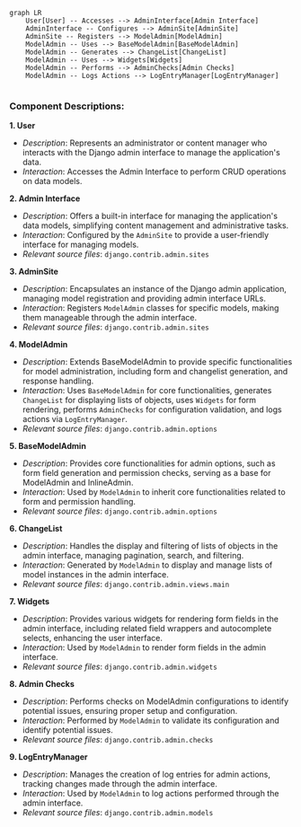```mermaid
graph LR
    User[User] -- Accesses --> AdminInterface[Admin Interface]
    AdminInterface -- Configures --> AdminSite[AdminSite]
    AdminSite -- Registers --> ModelAdmin[ModelAdmin]
    ModelAdmin -- Uses --> BaseModelAdmin[BaseModelAdmin]
    ModelAdmin -- Generates --> ChangeList[ChangeList]
    ModelAdmin -- Uses --> Widgets[Widgets]
    ModelAdmin -- Performs --> AdminChecks[Admin Checks]
    ModelAdmin -- Logs Actions --> LogEntryManager[LogEntryManager]


```

### Component Descriptions:

**1. User**
   - *Description*: Represents an administrator or content manager who interacts with the Django admin interface to manage the application's data.
   - *Interaction*: Accesses the Admin Interface to perform CRUD operations on data models.

**2. Admin Interface**
   - *Description*: Offers a built-in interface for managing the application's data models, simplifying content management and administrative tasks.
   - *Interaction*: Configured by the `AdminSite` to provide a user-friendly interface for managing models.
   - *Relevant source files*: `django.contrib.admin.sites`

**3. AdminSite**
   - *Description*: Encapsulates an instance of the Django admin application, managing model registration and providing admin interface URLs.
   - *Interaction*: Registers `ModelAdmin` classes for specific models, making them manageable through the admin interface.
   - *Relevant source files*: `django.contrib.admin.sites`

**4. ModelAdmin**
   - *Description*: Extends BaseModelAdmin to provide specific functionalities for model administration, including form and changelist generation, and response handling.
   - *Interaction*: Uses `BaseModelAdmin` for core functionalities, generates `ChangeList` for displaying lists of objects, uses `Widgets` for form rendering, performs `AdminChecks` for configuration validation, and logs actions via `LogEntryManager`.
   - *Relevant source files*: `django.contrib.admin.options`

**5. BaseModelAdmin**
   - *Description*: Provides core functionalities for admin options, such as form field generation and permission checks, serving as a base for ModelAdmin and InlineAdmin.
   - *Interaction*: Used by `ModelAdmin` to inherit core functionalities related to form and permission handling.
   - *Relevant source files*: `django.contrib.admin.options`

**6. ChangeList**
   - *Description*: Handles the display and filtering of lists of objects in the admin interface, managing pagination, search, and filtering.
   - *Interaction*: Generated by `ModelAdmin` to display and manage lists of model instances in the admin interface.
   - *Relevant source files*: `django.contrib.admin.views.main`

**7. Widgets**
   - *Description*: Provides various widgets for rendering form fields in the admin interface, including related field wrappers and autocomplete selects, enhancing the user interface.
   - *Interaction*: Used by `ModelAdmin` to render form fields in the admin interface.
   - *Relevant source files*: `django.contrib.admin.widgets`

**8. Admin Checks**
   - *Description*: Performs checks on ModelAdmin configurations to identify potential issues, ensuring proper setup and configuration.
   - *Interaction*: Performed by `ModelAdmin` to validate its configuration and identify potential issues.
   - *Relevant source files*: `django.contrib.admin.checks`

**9. LogEntryManager**
   - *Description*: Manages the creation of log entries for admin actions, tracking changes made through the admin interface.
   - *Interaction*: Used by `ModelAdmin` to log actions performed through the admin interface.
   - *Relevant source files*: `django.contrib.admin.models`
